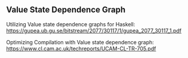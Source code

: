 ## Value State Dependence Graph

Utilizing Value state dependence graphs for Haskell: https://gupea.ub.gu.se/bitstream/2077/30117/1/gupea_2077_30117_1.pdf

Optimizing Compilation with Value state dependence graph: https://www.cl.cam.ac.uk/techreports/UCAM-CL-TR-705.pdf